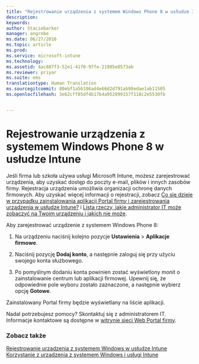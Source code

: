 ```yaml
---
title: "Rejestrowanie urządzenia z systemem Windows Phone 8 w usłudze Intune | Microsoft Intune"
description: 
keywords: 
author: Staciebarker
manager: angrobe
ms.date: 06/27/2016
ms.topic: article
ms.prod: 
ms.service: microsoft-intune
ms.technology: 
ms.assetid: 4ac887f3-52e1-41f0-97fe-21985e0573ab
ms.reviewer: priyar
ms.suite: ems
translationtype: Human Translation
ms.sourcegitcommit: 80ebf1a56106ad4e66d2d791ab98edae1ab11505
ms.openlocfilehash: 3e62cff85df4b17b4a952899157f118c2e5530fb


---
```



# Rejestrowanie urządzenia z systemem Windows Phone 8 w usłudze Intune

Jeśli firma lub szkoła używa usługi Microsoft Intune, możesz zarejestrować urządzenia, aby uzyskać dostęp do poczty e-mail, plików i innych zasobów firmy. Rejestracja urządzenia umożliwia organizacji ochronę danych firmowych. Aby uzyskać więcej informacji o rejestracji, zobacz [Co się dzieje w przypadku zainstalowania aplikacji Portal firmy i zarejestrowania urządzenia w usłudze Intune?](what-happens-if-you-install-the-company-portal-app-and-enroll-your-device-in-intune-windows.md) i [Lista rzeczy, jakie administrator IT może zobaczyć na Twoim urządzeniu i jakich nie może](what-can-your-it-administrator-see-when-you-enroll-your-device-in-intune-windows.md).


Aby zarejestrować urządzenie z systemem Windows Phone 8:

1.  Na urządzeniu naciśnij kolejno pozycje **Ustawienia** &gt; **Aplikacje firmowe**.

2.  Naciśnij pozycję **Dodaj konto**, a następnie zaloguj się przy użyciu swojego konta służbowego.

3.  Po pomyślnym dodaniu konta powinien zostać wyświetlony monit o zainstalowanie centrum lub aplikacji firmowej. Upewnij się, że odpowiednie pole wyboru zostało zaznaczone, a następnie wybierz opcję **Gotowe**.

Zainstalowany Portal firmy będzie wyświetlany na liście aplikacji.

Nadal potrzebujesz pomocy? Skontaktuj się z administratorem IT. Informacje kontaktowe są dostępne w [witrynie sieci Web Portal firmy](http://portal.manage.microsoft.com).

### Zobacz także
[Rejestrowanie urządzenia z systemem Windows w usłudze Intune](enroll-your-device-in-intune-windows.md)</br>
[Korzystanie z urządzenia z systemem Windows i usługi Intune](using-your-windows-device-with-intune.md)



<!--HONumber=Aug16_HO1-->


